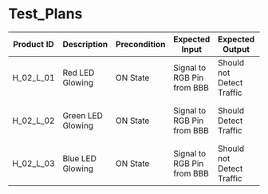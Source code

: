 # Test_Plans



|Product ID|Description|Precondition|Expected Input|Expected Output|Actual Output|
|----------|-----------|------------|--------------|---------------|-------------|
|H_02_L_01|Red LED Glowing|ON State|Signal to RGB Pin from BBB|Should not Detect Traffic|May / May not Detect|
|H_02_L_02|Green LED Glowing|ON State|Signal to RGB Pin from BBB|Should Detect Traffic|May / May not Detect|
|H_02_L_03|Blue LED Glowing|ON State|Signal to RGB Pin from BBB|Should not Detect Traffic|May / May not Detect|
